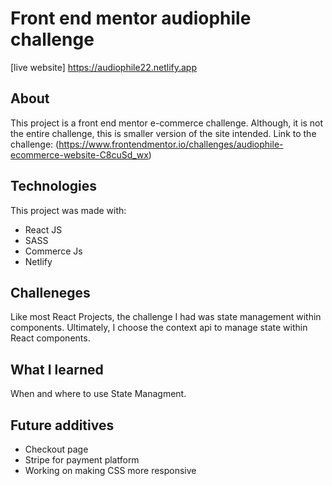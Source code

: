 # Front end mentor audiophile challenge

[live website] https://audiophile22.netlify.app

## About
This project is a front end mentor e-commerce challenge. Although, it is not the entire challenge, this is smaller version of the site intended. Link to the challenge: (https://www.frontendmentor.io/challenges/audiophile-ecommerce-website-C8cuSd_wx)

## Technologies
This project was made with:
- React JS
- SASS 
- Commerce Js
- Netlify

## Challeneges 
Like most React Projects, the challenge I had was state management within components. Ultimately, I choose the context api to manage state within React components.

## What I learned
When and where to use State Managment.

## Future additives 
- Checkout page
- Stripe for payment platform
- Working on making CSS more responsive





